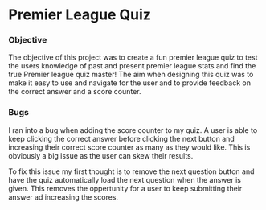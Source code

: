 # Premier League Quiz

### Objective 

The objective of this project was to create a fun premier league quiz to test the users knowledge of past and present premier league stats and find the true Premier league quiz master! The aim when designing this quiz was to make it easy to use and navigate for the user and to provide feedback on the correct answer and a score counter.

### Bugs

I ran into a bug when adding the score counter to my quiz. A user is able to keep clicking the correct answer before clicking the next button and increasing their correct score counter as many as they would like. This is obviously a big issue as the user can skew their results. 

To fix this issue my first thought is to remove the next question button and have the quiz automatically load the next question when the answer is given. This removes the oppertunity for a user to keep submitting their answer ad increasing the scores.
